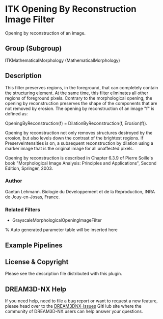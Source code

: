 # ITK Opening By Reconstruction Image Filter

Opening by reconstruction of an image.

## Group (Subgroup)

ITKMathematicalMorphology (MathematicalMorphology)

## Description

This filter preserves regions, in the foreground, that can completely contain the structuring element. At the same time, this filter eliminates all other regions of foreground pixels. Contrary to the morphological opening, the opening by reconstruction preserves the shape of the components that are not removed by erosion. The opening by reconstruction of an image "f" is defined as:

OpeningByReconstruction(f) = DilationByReconstruction(f, Erosion(f)).

Opening by reconstruction not only removes structures destroyed by the erosion, but also levels down the contrast of the brightest regions. If PreserveIntensities is on, a subsequent reconstruction by dilation using a marker image that is the original image for all unaffected pixels.

Opening by reconstruction is described in Chapter 6.3.9 of Pierre Soille's book "Morphological Image Analysis: Principles and
Applications", Second Edition, Springer, 2003.

### Author

 Gaetan Lehmann. Biologie du Developpement et de la Reproduction, INRA de Jouy-en-Josas, France.

### Related Filters

- GrayscaleMorphologicalOpeningImageFilter

% Auto generated parameter table will be inserted here

## Example Pipelines

## License & Copyright

Please see the description file distributed with this plugin.

## DREAM3D-NX Help

If you need help, need to file a bug report or want to request a new feature, please head over to the [DREAM3DNX-Issues](https://github.com/BlueQuartzSoftware/DREAM3DNX-Issues) GItHub site where the community of DREAM3D-NX users can help answer your questions.
